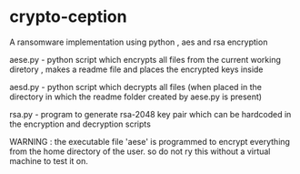 # crypto-ception
A ransomware implementation using python , aes and rsa encryption

aese.py - python script which encrypts all files from the current working diretory , makes a readme file and places the encrypted keys inside

aesd.py - python script which decrypts all files (when placed in the directory in which the readme folder created by aese.py is present)

rsa.py - program to generate rsa-2048 key pair which can be hardcoded in the encryption and decryption scripts

WARNING : the executable file 'aese' is programmed to encrypt everything from the home directory of the user. so do not ry this without a virtual machine to test it on.
